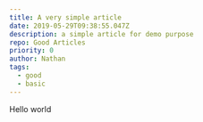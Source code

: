 ```yaml
---
title: A very simple article
date: 2019-05-29T09:38:55.047Z
description: a simple article for demo purpose
repo: Good Articles
priority: 0
author: Nathan
tags:
  - good
  - basic
---
```

Hello world
